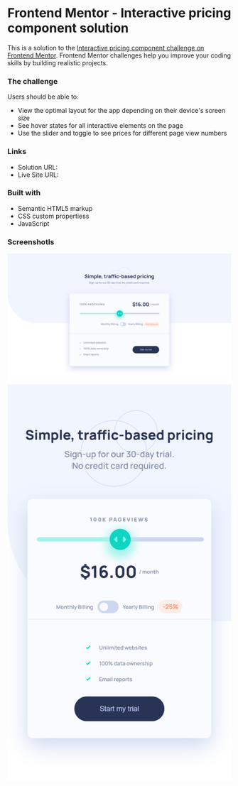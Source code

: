 # Frontend Mentor - Interactive pricing component solution

This is a solution to the [Interactive pricing component challenge on Frontend Mentor](https://www.frontendmentor.io/challenges/interactive-pricing-component-t0m8PIyY8). Frontend Mentor challenges help you improve your coding skills by building realistic projects. 

### The challenge

Users should be able to:

- View the optimal layout for the app depending on their device's screen size
- See hover states for all interactive elements on the page
- Use the slider and toggle to see prices for different page view numbers

### Links

- Solution URL: 
- Live Site URL: 

### Built with

- Semantic HTML5 markup
- CSS custom propertiess
- JavaScript

### Screenshotls

![](./screenshot/desktop.png)
![](./screenshot/mobile.png)